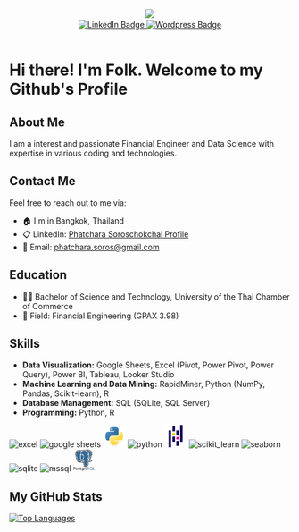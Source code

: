 <div id="header" align="center">
  <img src="https://media.giphy.com/media/M9gbBd9nbDrOTu1Mqx/giphy.gif" width="100"/>
</div>
<div id="badges" align="center">
  <a href="https://www.linkedin.com/in/phatchara-soroschokchai-589399294/">
    <img src="https://img.shields.io/badge/LinkedIn-blue?style=for-the-badge&logo=linkedin&logoColor=white" alt="LinkedIn Badge"/>
  </a>
  <a href="your-youtube-URL">
    <img src="https://img.shields.io/badge/Wordpress-white?style=for-the-badge&logo=wordpress&logoColor=black" alt="Wordpress Badge"/>
  </a>
</div>
<div id="image" align="center">
  <img src="https://komarev.com/ghpvc/?username=phatchara009&style=flat-square&color=red" alt=""/>
</div>


# Hi there! I'm Folk. Welcome to my Github's Profile

## About Me

I am a interest and passionate Financial Engineer and Data Science with expertise in various coding and technologies.

## Contact Me

Feel free to reach out to me via:
- 🏠 I'm in Bangkok, Thailand
- 📋 LinkedIn: [Phatchara Soroschokchai Profile](https://www.linkedin.com/in/phatchara-soroschokchai-589399294/)
- 📩 Email: phatchara.soros@gmail.com

## Education
- 👨‍🎓 Bachelor of Science and Technology, University of the Thai Chamber of Commerce
- 💸 Field: Financial Engineering (GPAX 3.98)

## Skills
- **Data Visualization:** Google Sheets, Excel (Pivot, Power Pivot, Power Query), Power BI, Tableau, Looker Studio
- **Machine Learning and Data Mining:** RapidMiner, Python (NumPy, Pandas, Scikit-learn), R
- **Database Management:** SQL (SQLite, SQL Server)
- **Programming:** Python, R

<div align="left"> 
  <img src="https://upload.wikimedia.org/wikipedia/commons/thumb/3/34/Microsoft_Office_Excel_%282019%E2%80%93present%29.svg/1200px-Microsoft_Office_Excel_%282019%E2%80%93present%29.svg.png" alt="excel" width="40" height="40"/> 
  <img src="https://cdn-icons-png.freepik.com/512/2875/2875413.png" alt="google sheets" width="40" height="40"/> 
  <img src="https://raw.githubusercontent.com/devicons/devicon/master/icons/python/python-original.svg" alt="python" width="40" height="40"/> 
  <img src="https://upload.wikimedia.org/wikipedia/commons/thumb/1/1b/R_logo.svg/1200px-R_logo.svg.png" alt="python" width="40" height="40"/> 
  <img src="https://raw.githubusercontent.com/devicons/devicon/2ae2a900d2f041da66e950e4d48052658d850630/icons/pandas/pandas-original.svg" alt="pandas" width="40" height="40"/> 
  <img src="https://upload.wikimedia.org/wikipedia/commons/0/05/Scikit_learn_logo_small.svg" alt="scikit_learn" width="40" height="40"/> 
  <img src="https://seaborn.pydata.org/_images/logo-mark-lightbg.svg" alt="seaborn" width="40" height="40"/> 
  <img src="https://www.vectorlogo.zone/logos/sqlite/sqlite-icon.svg" alt="sqlite" width="40" height="40"/> 
  <img src="https://www.svgrepo.com/show/303229/microsoft-sql-server-logo.svg" alt="mssql" width="40" height="40"/> 
  <img src="https://raw.githubusercontent.com/devicons/devicon/master/icons/postgresql/postgresql-original-wordmark.svg" alt="postgresql" width="40" height="40"/> 
</div>

## My GitHub Stats

<a href="https://github.com/phatchara009" align="left"><img src="https://github-readme-stats.vercel.app/api/top-langs/?username=phatchara009&langs_count=10&title_color=0891b2&text_color=ffffff&icon_color=0891b2&bg_color=1c1917&hide_border=true&locale=en&custom_title=Top%20%Languages" alt="Top Languages" /></a>


